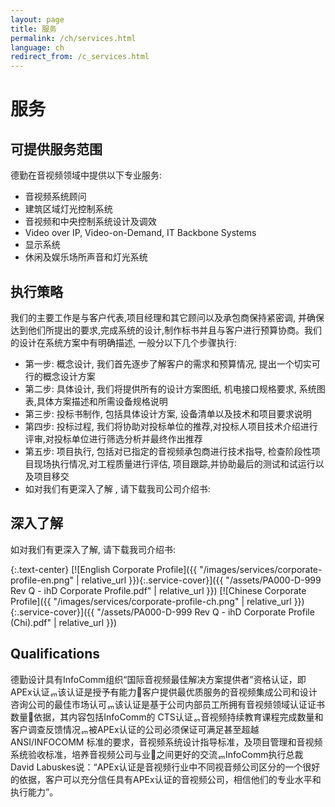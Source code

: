 ```yaml
---
layout: page
title: 服务
permalink: /ch/services.html
language: ch
redirect_from: /c_services.html
---
```


# 服务

## 可提供服务范围

德勤在音视频领域中提供以下专业服务:

- 音视频系统顾问
- 建筑区域灯光控制系统
- 音视频和中央控制系统设计及调效
- Video over IP, Video-on-Demand, IT Backbone Systems
- 显示系统
- 休闲及娱乐场所声音和灯光系统


## 执行策略

我们的主要工作是与客户代表,项目经理和其它顾问以及承包商保持紧密调, 并确保达到他们所提出的要求,完成系统的设计,制作标书并且与客户进行预算协商。我们的设计在系统方案中有明确描述, 一般分以下几个步骤执行:

- 第一步: 概念设计, 我们首先逐步了解客户的需求和预算情况, 提出一个切实可行的概念设计方案
- 第二步: 具体设计, 我们将提供所有的设计方案图纸, 机电接口规格要求, 系统图表,具体方案描述和所需设备规格说明
- 第三步: 投标书制作, 包括具体设计方案, 设备清单以及技术和项目要求说明
- 第四步: 投标过程, 我们将协助对投标单位的推荐,对投标人项目技术介绍进行评审,对投标单位进行筛选分析并最终作出推荐
- 第五步: 项目执行, 包括对已指定的音视频承包商进行技术指导, 检查阶段性项目现场执行情况,对工程质量进行评估, 项目跟踪,并协助最后的测试和试运行以及项目移交
- 如对我们有更深入了解 , 请下载我司公司介绍书:

## 深入了解
如对我们有更深入了解, 请下载我司介绍书:

{:.text-center}
[![English Corporate Profile]({{ "/images/services/corporate-profile-en.png" | relative_url }}){:.service-cover}]({{ "/assets/PA000-D-999 Rev Q - ihD Corporate Profile.pdf" | relative_url }}) [![Chinese Corporate Profile]({{ "/images/services/corporate-profile-ch.png" | relative_url }}){:.service-cover}]({{ "/assets/PA000-D-999 Rev Q - ihD Corporate Profile (Chi).pdf" | relative_url }})

## Qualifications

德勤设计具有InfoComm组织“国际音视频最佳解决方案提供者”资格认证，即APEx认证ᇭ该认证是授予有能力⃉客户提供最优质服务的音视频集成公司和设计咨询公司的最佳市场认可ᇭ该认证是基于公司内部员工所拥有音视频领域认证证书数量⃉依据，其内容包括InfoComm的 CTS认证ᇬ音视频持续教育课程完成数量和客户调查反馈情况ᇭ被APEx认证的公司必须保证可满足甚至超越ANSI/INFOCOMM 标准的要求，音视频系统设计指导标准，及项目管理和音视频系统验收标准，培养音视频公司与业⃊之间更好的交流ᇭInfoComm执行总裁David Labuskes说：“APEx认证是音视频行业中不同视音频公司区分的一个很好的依据，客户可以充分信任具有APEx认证的音视频公司，相信他们的专业水平和执行能力”。
